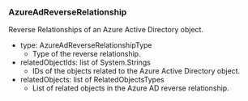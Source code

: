 ### AzureAdReverseRelationship
Reverse Relationships of an Azure Active Directory object.

- type: AzureAdReverseRelationshipType
  - Type of the reverse relationship.
- relatedObjectIds: list of System.Strings
  - IDs of the objects related to the Azure Active Directory object.
- relatedObjects: list of RelatedObjectsTypes
  - List of related objects in the Azure AD reverse relationship.
